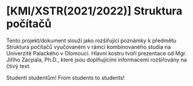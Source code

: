 # [KMI/XSTR(2021/2022)] Struktura počítačů

Tento projekt/dokument slouží jako rozšiřující poznámky k předmětu Struktura počítačů vyučovaném v rámci kombinovaného studia na Univerzitě Palackého v Olomouci. Hlavní kostru tvoří prezentace od Mgr. Jiřího Zacpala, Ph.D., které jsou doplňujícími informacemi rozšiřovány na čtivý text.

Studenti studentům!
From students to students!